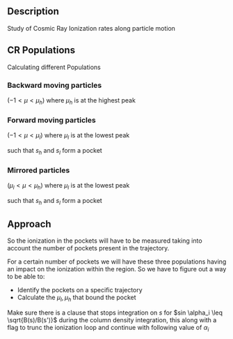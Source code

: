 ## Description

Study of Cosmic Ray Ionization rates along particle motion

## CR Populations

Calculating different Populations

### Backward moving particles 

($-1 < \mu < \mu_h$) where $\mu_h$ is at the highest peak

### Forward moving particles 

($-1 < \mu < \mu_l$) where $\mu_l$ is at the lowest peak 

such that $s_h$ and $s_l$ form a pocket

### Mirrored particles

($\mu_l < \mu < \mu_h$) where $\mu_l$ is at the lowest peak 

such that $s_h$ and $s_l$ form a pocket

## Approach

So the ionization in the pockets will have to be measured taking into account the number of pockets present in the trajectory.

For a certain number of pockets we will have these three populations having an impact on the ionization within the region. So we have to figure out a way to be able to:

- Identify the pockets on a specific trajectory
- Calculate the $\mu_l,\mu_h$ that bound the pocket 

Make sure there is a clause that stops integration on $s$ for $sin \alpha_i \leq \sqrt{B(s)/B(s')}$ during the column density integration, this along with a flag to trunc the ionization loop and continue with following value of $\alpha_i$